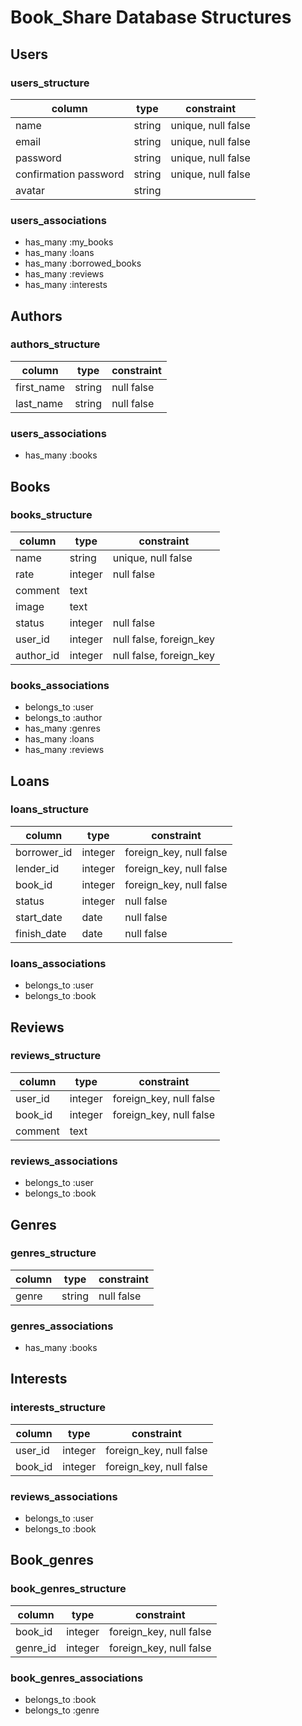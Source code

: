 # Book_Share Database Structures

## Users

### users_structure
| column                | type   | constraint                |
|-----------------------|--------|---------------------------|
| name                  | string | unique, null false        |
| email                 | string | unique, null false        |
| password              | string | unique, null false        |
| confirmation password | string | unique, null false        |
| avatar                | string |                           |

### users_associations
* has_many :my_books
* has_many :loans
* has_many :borrowed_books
* has_many :reviews
* has_many :interests

## Authors

### authors_structure
| column     | type   | constraint |
|------------|--------|------------|
| first_name | string | null false |
| last_name  | string | null false |

### users_associations
* has_many :books

## Books

### books_structure
| column     | type    | constraint              |
|------------|---------|-------------------------|
| name       | string  | unique, null false      |
| rate       | integer | null false              |
| comment    | text    |                         |
| image      | text    |                         |
| status     | integer | null false              |
| user_id    | integer | null false, foreign_key |
| author_id  | integer | null false, foreign_key |

### books_associations
* belongs_to :user
* belongs_to :author
* has_many :genres
* has_many :loans
* has_many :reviews


## Loans

### loans_structure
| column      | type    | constraint              |
|-------------|---------|-------------------------|
| borrower_id | integer | foreign_key, null false |
| lender_id   | integer | foreign_key, null false |
| book_id     | integer | foreign_key, null false |
| status      | integer | null false              |
| start_date  | date    | null false              |
| finish_date | date    | null false              |

### loans_associations
* belongs_to :user
* belongs_to :book


## Reviews

### reviews_structure
| column  | type    | constraint              |
|---------|---------|-------------------------|
| user_id | integer | foreign_key, null false |
| book_id | integer | foreign_key, null false |
| comment | text    |                         |

### reviews_associations
* belongs_to :user
* belongs_to :book


## Genres

### genres_structure
| column | type   | constraint |
|--------|--------|------------|
| genre  | string | null false |

### genres_associations
* has_many :books


## Interests

### interests_structure
| column  | type    | constraint              |
|---------|---------|-------------------------|
| user_id | integer | foreign_key, null false |
| book_id | integer | foreign_key, null false |

### reviews_associations
* belongs_to :user
* belongs_to :book


## Book_genres

### book_genres_structure
| column   | type    | constraint              |
|----------|---------|-------------------------|
| book_id  | integer | foreign_key, null false |
| genre_id | integer | foreign_key, null false |

### book_genres_associations
* belongs_to :book
* belongs_to :genre
